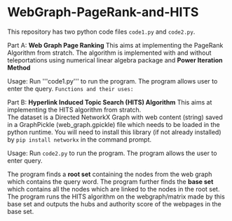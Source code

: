 # WebGraph-PageRank-and-HITS

This repository has two python code files ``` code1.py ``` and ``` code2.py ```.

Part A: **Web Graph Page Ranking**
This aims at implementing the PageRank Algorithm from stratch. 
The algorithm is implemented with and without teleportations using numerical linear algebra package and **Power Iteration Method**

Usage: 
Run '''code1.py''' to run the program. The program allows user to enter the query.
```Functions and their uses:```


Part B: **Hyperlink Induced Topic Search (HITS) Algorithm**
This aims at implementing the HITS algorithm from stratch.  
The dataset is a Directed NetworkX Graph with web content (string) saved in a GraphPickle (web_graph.gpickle) file which needs to be loaded in the python runtime. You will need to install this library (if not already installed) by ```pip install networkx``` in the command prompt.

Usage:
Run ```code2.py``` to run the program.  The program allows the user to enter query.

The program finds a **root set** containing the nodes from the web graph which contains the query word. The program further finds the **base set** which contains all the nodes which are linked to the nodes in the root set.
The program runs the HITS algorithm on the webgraph/matrix made by this base set and outputs the hubs and authority score of the webpages in the base set.



